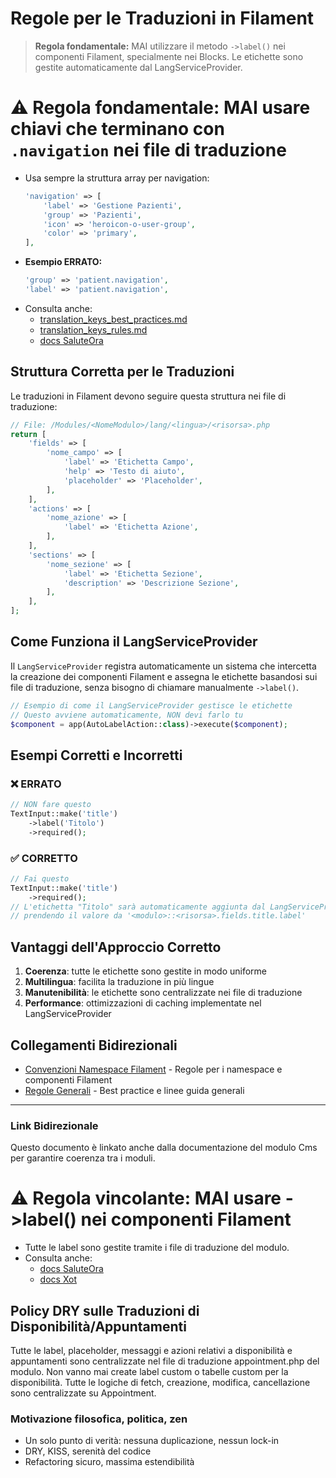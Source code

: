 # Regole per le Traduzioni in Filament

> **Regola fondamentale:** MAI utilizzare il metodo `->label()` nei componenti Filament, specialmente nei Blocks. Le etichette sono gestite automaticamente dal LangServiceProvider.

# ⚠️ Regola fondamentale: MAI usare chiavi che terminano con `.navigation` nei file di traduzione

- Usa sempre la struttura array per navigation:
  ```php
  'navigation' => [
      'label' => 'Gestione Pazienti',
      'group' => 'Pazienti',
      'icon' => 'heroicon-o-user-group',
      'color' => 'primary',
  ],
  ```
- **Esempio ERRATO:**
  ```php
  'group' => 'patient.navigation',
  'label' => 'patient.navigation',
  ```
- Consulta anche:
  - [translation_keys_best_practices.md](../translation_keys_best_practices.md)
  - [translation_keys_rules.md](../translation_keys_rules.md)
  - [docs SaluteOra](../../SaluteOra/docs/translations.md)

## Struttura Corretta per le Traduzioni

Le traduzioni in Filament devono seguire questa struttura nei file di traduzione:

```php
// File: /Modules/<NomeModulo>/lang/<lingua>/<risorsa>.php
return [
    'fields' => [
        'nome_campo' => [
            'label' => 'Etichetta Campo',
            'help' => 'Testo di aiuto',
            'placeholder' => 'Placeholder',
        ],
    ],
    'actions' => [
        'nome_azione' => [
            'label' => 'Etichetta Azione',
        ],
    ],
    'sections' => [
        'nome_sezione' => [
            'label' => 'Etichetta Sezione',
            'description' => 'Descrizione Sezione',
        ],
    ],
];
```

## Come Funziona il LangServiceProvider

Il `LangServiceProvider` registra automaticamente un sistema che intercetta la creazione dei componenti Filament e assegna le etichette basandosi sui file di traduzione, senza bisogno di chiamare manualmente `->label()`.

```php
// Esempio di come il LangServiceProvider gestisce le etichette
// Questo avviene automaticamente, NON devi farlo tu
$component = app(AutoLabelAction::class)->execute($component);
```

## Esempi Corretti e Incorretti

### ❌ ERRATO
```php
// NON fare questo
TextInput::make('title')
    ->label('Titolo')
    ->required();
```

### ✅ CORRETTO
```php
// Fai questo
TextInput::make('title')
    ->required();
// L'etichetta "Titolo" sarà automaticamente aggiunta dal LangServiceProvider
// prendendo il valore da '<modulo>::<risorsa>.fields.title.label'
```

## Vantaggi dell'Approccio Corretto

1. **Coerenza**: tutte le etichette sono gestite in modo uniforme
2. **Multilingua**: facilita la traduzione in più lingue
3. **Manutenibilità**: le etichette sono centralizzate nei file di traduzione
4. **Performance**: ottimizzazioni di caching implementate nel LangServiceProvider

## Collegamenti Bidirezionali

- [Convenzioni Namespace Filament](../../Cms/docs/convenzioni-namespace-filament.md) - Regole per i namespace e componenti Filament
- [Regole Generali](../../Xot/docs/README.md) - Best practice e linee guida generali

---

### Link Bidirezionale
Questo documento è linkato anche dalla documentazione del modulo Cms per garantire coerenza tra i moduli.

# ⚠️ Regola vincolante: MAI usare ->label() nei componenti Filament

- Tutte le label sono gestite tramite i file di traduzione del modulo.
- Consulta anche:
  - [docs SaluteOra](../../SaluteOra/docs/README.md)
  - [docs Xot](../../Xot/docs/README.md)

## Policy DRY sulle Traduzioni di Disponibilità/Appuntamenti

Tutte le label, placeholder, messaggi e azioni relativi a disponibilità e appuntamenti sono centralizzate nel file di traduzione appointment.php del modulo. Non vanno mai create label custom o tabelle custom per la disponibilità. Tutte le logiche di fetch, creazione, modifica, cancellazione sono centralizzate su Appointment.

### Motivazione filosofica, politica, zen
- Un solo punto di verità: nessuna duplicazione, nessun lock-in
- DRY, KISS, serenità del codice
- Refactoring sicuro, massima estendibilità
